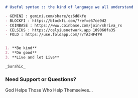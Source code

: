 ```markdown

# Useful syntax :: the kind of language we all understand

- GEMINI : gemini.com/share/qz6d8kfe
- BLOCKFI : https://blockfi.com/?ref=e67ce9d2
- COINBASE : https://www.coinbase.com/join/shriva_rx
- CELSIUS : https://celsiusnetwork.app 109060fa35
- FOLD : https://use.foldapp.com/r/TAJHF47W


1. **Be kind**
2. **Do good**
3. **Live and let Live**

_Surahic_

```

### Need Support or Questions?
God Helps Those Who Help Themselves...
